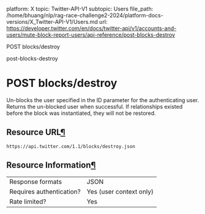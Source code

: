 platform: X
topic: Twitter-API-V1
subtopic: Users
file_path: /home/bhuang/nlp/rag-race-challenge2-2024/platform-docs-versions/X_Twitter-API-V1/Users.md
url: https://developer.twitter.com/en/docs/twitter-api/v1/accounts-and-users/mute-block-report-users/api-reference/post-blocks-destroy

POST blocks/destroy

post-blocks-destroy

# POST blocks/destroy

Un-blocks the user specified in the ID parameter for the authenticating user. Returns the un-blocked user when successful. If relationships existed before the block was instantiated, they will not be restored.

## Resource URL[¶](#resource-url "Permalink to this headline")

`https://api.twitter.com/1.1/blocks/destroy.json`

## Resource Information[¶](#resource-information "Permalink to this headline")

|     |     |
| --- | --- |
| Response formats | JSON |
| Requires authentication? | Yes (user context only) |
| Rate limited? | Yes |